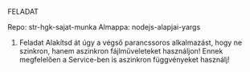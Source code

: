 FELADAT 

Repo: str-hgk-sajat-munka
Almappa: nodejs-alapjai-yargs

1. Feladat
Alakítsd át úgy a végső parancssoros alkalmazást, hogy ne szinkron, hanem aszinkron fájlműveleteket használjon!
Ennek megfelelően a Service-ben is aszinkron függvényeket használj!
